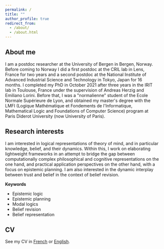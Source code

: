 ```yaml
---
permalink: /
title: ""
author_profile: true
redirect_from: 
  - /about/
  - /about.html
---
```


## About me
I am a postdoc researcher at the University of Bergen in Bergen, Norway. Before coming to Norway I did a first postdoc at the CRIL lab in Lens, France for two years and a second postdoc at the National Institute of Advanced Industrial Science and Technology in Tokyo, Japan for 16 months. I completed my PhD in October 2021 after three years in the IRIT lab in Toulouse, France under the supervision of Andreas Herzig and Emiliano Lorini. Before that, I was a "normalienne" student of the Ecole Normale Supérieure de Lyon, and obtained my master's degree with the LMFI (Logique Mathématique et Fondements de l'Informatique, Mathematical Logic and Foundations of Computer Science) program at Paris Diderot University (now University of Paris).

## Research interests

I am interested in logical representations of theory of mind, and in particular knowledge, belief, and their dynamics. Within this, I work on elaborating lightweight frameworks in an attempt to bridge the gap between computationally complex philosophical and cognitive representations on the one hand, and practical application perspectives on the other hand, with a focus on epistemic planning. I am also interested in the dynamic interplay between trust and belief in the context of belief revision.

<!---
...
--->

**Keywords**

* Epistemic logic
* Epistemic planning
* Modal logics
* Belief revision
* Belief representation


## CV

See my CV in [French](https://eperrotin.github.io/files/CVfr.pdf) or [English](https://eperrotin.github.io/files/CVen.pdf).

<!---
## My papers, grouped by theme

**EL-O**

On the lightweight epistemic logic EL-O, see [the original _Artificial Intelligence_ paper](https://hal.science/hal-03147798v1/file/aij19_round3_v11.pdf) laying the basics of the logic and of epistemic planning with EL-O, stating in particular that EL-O planning can be polynomially translated into classical planning. For further developments, see [this KR 2020 paper](https://hal.science/hal-03015803/document) on parallel planning in EL-O, [this KR 2021](https://ut3-toulouseinp.hal.science/hal-03450078/document) paper for an extension to "knowing what", and [this paper](https://link.springer.com/chapter/10.1007/978-3-031-56595-3_11) on integrating the induction principle in EL-O.
Coming soon in AAAI 2025: _A Logical Analysis of Hanabi_, in which I extend EL-O common knowledge to any groups of agents, use that to give a complete formalization of the evolution of knowledge in the card game Hanabi, and finally give a small, finite fragment of that logic that is enough to fully capture the game.

**Other lightweight modal logics**

In [this IJCAI 2022 paper](https://hal.science/hal-03873341/document) and [this follow-up paper](https://link.springer.com/chapter/10.1007/978-3-031-44490-6_14) we propose a lightweight stit logic. In [this preliminary paper](https://hal.science/hal-03011708/document) and [this AAAI 2024 paper](https://ojs.aaai.org/index.php/AAAI/article/view/28919) we propose a lightweight epistemic-doxastic logic based on the non-standard operators of "true belief about" and "mere belief about".

**LDA**

The Logic of Doxastic Attitudes is a framework developed by Emiliano Lorini as a hybrid between semantic and syntactic representations of knowledge and beliefs, based on the concept of belief bases as well as the notions of explicit and implicit beliefs. As for my work on this, see [this ECAI 2020 paper](https://hal.science/hal-03008589v1/file/1266_paper.pdf) on capturing distributed belief in the framework and [this KR 2022 paper](https://hal.science/hal-03873252v1/file/kr2022-0024-lorini-et-al.pdf) on situating the private belief base updates of LDA w.r.t. standard DEL actions. Coming soon in AAAI 2025: _A Computationally Grounded Framework for Cognitive Attitudes_, in which we show how to capture notions such as attraction, repulsion and motivation in the framework; see the extended version [here](https://arxiv.org/pdf/2412.14073?).

**Belief Revision**

For my work in CRIL, see [this JELIA 2023 paper](https://hal.science/hal-04494547/document) and [the follow-up PRIMA 2024 paper](https://link.springer.com/chapter/10.1007/978-3-031-77367-9_14) on belief reconfiguration, where we study how to evaluate reliability of sources of information and how to take that reliability into account in interated belief revision. For earlier works, [this LORI 2019 paper](https://link.springer.com/chapter/10.1007/978-3-662-60292-8_15) and [this paper published in the Logic Journal of the IGPL](https://www.researchgate.net/profile/Fernando-Velazquez-Quesada/publication/353333636_A_semantic_approach_to_non-prioritized_belief_revision/links/60f565affb568a7098bda914/A-semantic-approach-to-non-prioritized-belief-revision.pdf) explore different aspects of the interplay between trust and belief revision. Finally, in this [PRICAI 2024 paper](https://link.springer.com/chapter/10.1007/978-981-96-0128-8_23) we propose a formal definition of what it means for one belief revision operator to be more change-reluctant than another.

**Miscellaneous**

In [this AiML 2020 paper](http://www.aiml.net/volumes/volume13/Herzig-Perrotin.pdf) we propose an alternative axiomatization of common knowledge, which arguably improves in intuitive clarity over previously existing proposals and can be summed up as: "if it is common knowledge that everybody knows whether φ then it is common knowledge whether φ".
--->
